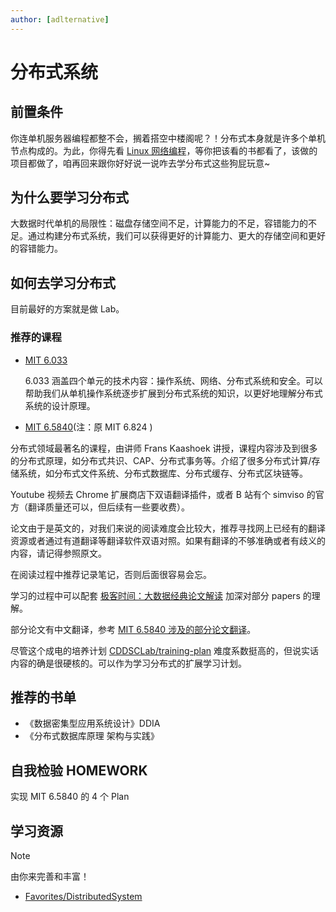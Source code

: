 ```yaml
---
author: [adlternative]
---
```


# 分布式系统

## 前置条件

你连单机服务器编程都整不会，搁着搭空中楼阁呢？！分布式本身就是许多个单机节点构成的。为此，你得先看 [Linux 网络编程](linux-network-programming)，等你把该看的书都看了，该做的项目都做了，咱再回来跟你好好说一说咋去学分布式这些狗屁玩意~

## 为什么要学习分布式

大数据时代单机的局限性：磁盘存储空间不足，计算能力的不足，容错能力的不足。通过构建分布式系统，我们可以获得更好的计算能力、更大的存储空间和更好的容错能力。

## 如何去学习分布式

目前最好的方案就是做 Lab。

### 推荐的课程

- [MIT 6.033](http://web.mit.edu/6.033/www/)

  6.033 涵盖四个单元的技术内容：操作系统、网络、分布式系统和安全。可以帮助我们从单机操作系统逐步扩展到分布式系统的知识，以更好地理解分布式系统的设计原理。

- [MIT 6.5840](https://pdos.csail.mit.edu/6.824/schedule.html)(注：原 MIT 6.824 )

分布式领域最著名的课程，由讲师 Frans Kaashoek 讲授，课程内容涉及到很多的分布式原理，如分布式共识、CAP、分布式事务等。介绍了很多分布式计算/存储系统，如分布式文件系统、分布式数据库、分布式缓存、分布式区块链等。

Youtube 视频去 Chrome 扩展商店下双语翻译插件，或者 B 站有个 simviso 的官方（翻译质量还可以，但后续有一些要收费）。

论文由于是英文的，对我们来说的阅读难度会比较大，推荐寻找网上已经有的翻译资源或者通过有道翻译等翻译软件双语对照。如果有翻译的不够准确或者有歧义的内容，请记得参照原文。

在阅读过程中推荐记录笔记，否则后面很容易会忘。

学习的过程中可以配套 [极客时间：大数据经典论文解读](https://time.geekbang.org/column/intro/100091101?tab=catalog&page=A) 加深对部分 papers 的理解。

部分论文有中文翻译，参考 [MIT 6.5840 涉及的部分论文翻译](https://blog.csdn.net/weixin_43705457/article/details/106083524)。

尽管这个成电的培养计划 [CDDSCLab/training-plan](https://github.com/CDDSCLab/training-plan) 难度系数挺高的，但说实话内容的确是很硬核的。可以作为学习分布式的扩展学习计划。

## 推荐的书单

- 《数据密集型应用系统设计》DDIA
- 《分布式数据库原理 架构与实践》

## 自我检验 HOMEWORK

实现 MIT 6.5840 的 4 个 Plan

## 学习资源

> [!NOTE]
>
> 由你来完善和丰富！

- [Favorites/DistributedSystem](https://fav.xiyoulinux.com/DistributedSystem)
